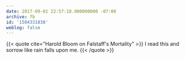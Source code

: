 ```yaml
---
date: 2017-09-01 22:57:18.000000000 -07:00
archive: fb
id: '1504331838'
weblog: false
---
```


{{< quote cite="Harold Bloom on Falstaff's Mortality" >}}
I read this and sorrow like rain falls upon me.
{{< /quote >}}

